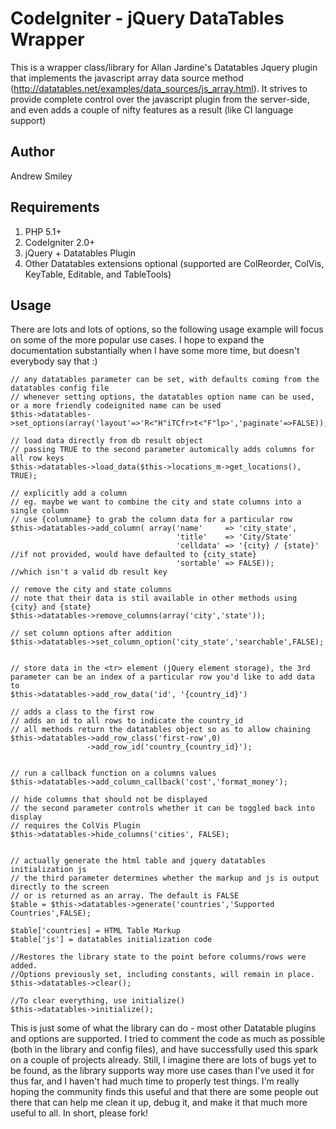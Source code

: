 CodeIgniter - jQuery DataTables Wrapper
================
This is a wrapper class/library for Allan Jardine's Datatables Jquery plugin that
implements the javascript array data source method (http://datatables.net/examples/data_sources/js_array.html).
It strives to provide complete control over the javascript plugin from the server-side, and even adds a couple
of nifty features as a result (like CI language support)
  

Author
----------------
Andrew Smiley <jayalfredprufrock>


Requirements
----------------

1. PHP 5.1+
2. CodeIgniter 2.0+
3. jQuery + Datatables Plugin
4. Other Datatables extensions optional (supported are ColReorder, ColVis, KeyTable, Editable, and TableTools)
     
     
Usage
----------------

There are lots and lots of options, so the following usage example will focus on some of the more
popular use cases. I hope to expand the documentation substantially when I have some more time, but
doesn't everybody say that :)
	
	// any datatables parameter can be set, with defaults coming from the datatables config file
	// whenever setting options, the datatables option name can be used, or a more friendly codeignited name can be used 
	$this->datatables->set_options(array('layout'=>'R<"H"iTCfr>t<"F"lp>','paginate'=>FALSE));
	
	// load data directly from db result object 
	// passing TRUE to the second parameter automically adds columns for all row keys
	$this->datatables->load_data($this->locations_m->get_locations(), TRUE); 
	
	// explicitly add a column
	// eg. maybe we want to combine the city and state columns into a single column
	// use {columname} to grab the column data for a particular row
	$this->datatables->add_column( array('name'     => 'city_state',
										 'title'    => 'City/State'       
										 'celldata' => '{city} / {state}' //if not provided, would have defaulted to {city_state} 
										 'sortable'	=> FALSE));           //which isn't a valid db result key
	
	// remove the city and state columns
	// note that their data is stil available in other methods using {city} and {state}
	$this->datatables->remove_columns(array('city','state'));		
			
	// set column options after addition
	$this->datatables->set_column_option('city_state','searchable',FALSE);		
										 		  
										 		  
	// store data in the <tr> element (jQuery element storage), the 3rd parameter can be an index of a particular row you'd like to add data to 
	$this->datatables->add_row_data('id', '{country_id}') 
	
	// adds a class to the first row
	// adds an id to all rows to indicate the country_id
	// all methods return the datatables object so as to allow chaining
	$this->datatables->add_row_class('first-row',0)
					 ->add_row_id('country_{country_id}');
					 

    // run a callback function on a columns values                
  	$this->datatables->add_column_callback('cost','format_money');
  	
  	// hide columns that should not be displayed
  	// the second parameter controls whether it can be toggled back into display
  	// requires the ColVis Plugin
  	$this->datatables->hide_columns('cities', FALSE);		                
  
   	                          
  	// actually generate the html table and jquery datatables initialization js
  	// the third parameter determines whether the markup and js is output directly to the screen
  	// or is returned as an array. The default is FALSE
  	$table = $this->datatables->generate('countries','Supported Countries',FALSE);                               
  
    $table['countries] = HTML Table Markup
    $table['js'] = datatables initialization code
    
    //Restores the library state to the point before columns/rows were added. 
	//Options previously set, including constants, will remain in place. 
    $this->datatables->clear();
    
    //To clear everything, use initialize() 
    $this->datatables->initialize();
    

This is just some of what the library can do - most other Datatable plugins and options are supported. I tried to comment the code
as much as possible (both in the library and config files), and have successfully used this spark on a couple of projects already. 
Still, I imagine there are lots of bugs yet to be found, as the library supports way more use cases than I've used it for thus far, 
and I haven't had much time to properly test things. I'm really hoping the community finds this useful and that there are some people 
out there that can help me clean it up, debug it, and make it that much more useful to all. In short, please fork!
